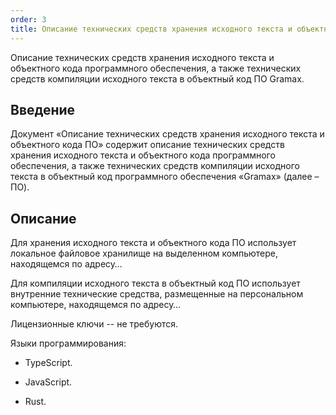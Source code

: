 ```yaml
---
order: 3
title: Описание технических средств хранения исходного текста и объектного кода ПО
---
```


Описание технических средств хранения исходного текста и объектного кода программного обеспечения, а также технических средств компиляции исходного текста в объектный код ПО Gramax.

## Введение

Документ «Описание технических средств хранения исходного текста и объектного кода ПО» содержит описание технических средств хранения исходного текста и объектного кода программного обеспечения, а также технических средств компиляции исходного текста в объектный код программного обеспечения «Gramax» (далее – ПО).

## Описание

Для хранения исходного текста и объектного кода ПО использует локальное файловое хранилище на выделенном компьютере, находящемся по адресу…

Для компиляции исходного текста в объектный код ПО использует внутренние технические средства, размещенные на персональном компьютере, находящемся по адресу…

Лицензионные ключи -- не требуются.

Языки программирования:

-  TypeScript.

-  JavaScript.

-  Rust.

## 